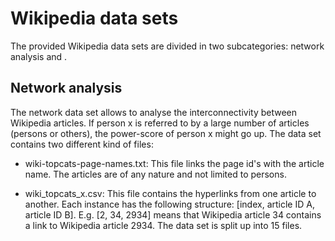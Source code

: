 # Wikipedia data sets

The provided Wikipedia data sets are divided in two subcategories: network analysis and  . 

## Network analysis

The network data set allows to analyse the interconnectivity between Wikipedia articles. If person x is referred to by a large number of articles (persons or others), the power-score of person x might go up. The data set contains two different kind of files:

- wiki-topcats-page-names.txt: This file links the page id's with the article name. The articles are of any nature and not limited to persons. 

- wiki_topcats_x.csv: This file contains the hyperlinks from one article to another. Each instance has the following structure: [index, article ID A, article ID B]. E.g. [2, 34, 2934] means that Wikipedia article 34 contains a link to Wikipedia article 2934. The data set is split up into 15 files. 


